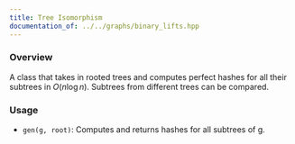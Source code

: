 ```yaml
---
title: Tree Isomorphism
documentation_of: ../../graphs/binary_lifts.hpp
---
```


### Overview

A class that takes in rooted trees and computes perfect hashes for all their subtrees in $O(n \log{n})$. Subtrees from different trees can be compared.

### Usage

* `gen(g, root)`: Computes and returns hashes for all subtrees of g.